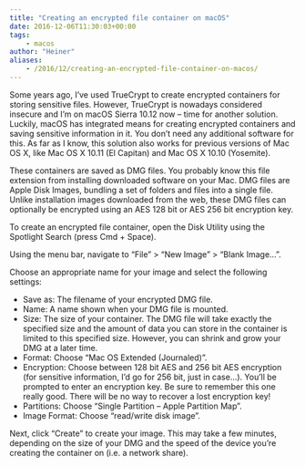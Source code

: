 ```yaml
---
title: "Creating an encrypted file container on macOS"
date: 2016-12-06T11:30:03+00:00
tags:
    - macos
author: "Heiner"
aliases:
    - /2016/12/creating-an-encrypted-file-container-on-macos/
---
```


Some years ago, I’ve used TrueCrypt to create encrypted containers for storing sensitive files. However, TrueCrypt is nowadays considered insecure and I’m on macOS Sierra 10.12 now – time for another solution. Luckily, macOS has integrated means for creating encrypted containers and saving sensitive information in it. You don’t need any additional software for this. As far as I know, this solution also works for previous versions of Mac OS X, like Mac OS X 10.11 (El Capitan) and Mac OS X 10.10 (Yosemite).

These containers are saved as DMG files. You probably know this file extension from installing downloaded software on your Mac. DMG files are Apple Disk Images, bundling a set of folders and files into a single file. Unlike installation images downloaded from the web, these DMG files can optionally be encrypted using an AES 128 bit or AES 256 bit encryption key.

To create an encrypted file container, open the Disk Utility using the Spotlight Search (press Cmd + Space).

Using the menu bar, navigate to “File” > “New Image” > “Blank Image…”.

Choose an appropriate name for your image and select the following settings:

* Save as: The filename of your encrypted DMG file.
* Name: A name shown when your DMG file is mounted.
* Size: The size of your container. The DMG file will take exactly the specified size and the amount of data you can store in the container is limited to this specified size. However, you can shrink and grow your DMG at a later time.
* Format: Choose “Mac OS Extended (Journaled)”.
* Encryption: Choose between 128 bit AES and 256 bit AES encryption (for sensitive information, I’d go for 256 bit, just in case…). You’ll be prompted to enter an encryption key. Be sure to remember this one really good. There will be no way to recover a lost encryption key!
* Partitions: Choose “Single Partition – Apple Partition Map”.
* Image Format: Choose “read/write disk image”.

Next, click “Create” to create your image. This may take a few minutes, depending on the size of your DMG and the speed of the device you’re creating the container on (i.e. a network share).